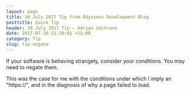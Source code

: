 ```yaml
---
layout: page
title: 30 July 2017 Tip from Odysseus Development Blog
posttitle: Quick Tip
header: 30 July 2017 Tip — Adrian Cochrane
date: 2017-07-30 21:39:01 +12:00
category: Tip
slug: tip-negate
---
```


If your software is behaving strangely, consider your conditions. You may need to negate them.

This was the case for me with the conditions under which I imply an "https://", and in the diagnosis of why a page failed to load. 
